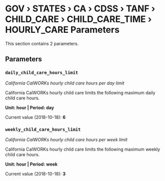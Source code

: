 # GOV › STATES › CA › CDSS › TANF › CHILD_CARE › CHILD_CARE_TIME › HOURLY_CARE Parameters

This section contains 2 parameters.

## Parameters

### `daily_child_care_hours_limit`
*California CalWORKs hourly child care hours per day limit*

California CalWORKs hourly child care limits the following maximum daily child care hours.

**Unit: hour | Period: day**

Current value (2018-10-18): **6**


### `weekly_child_care_hours_limit`
*California CalWORKs hourly child care hours per week limit*

California CalWORKs hourly child care limits the following maximum weekly child care hours.

**Unit: hour | Period: week**

Current value (2018-10-18): **3**

